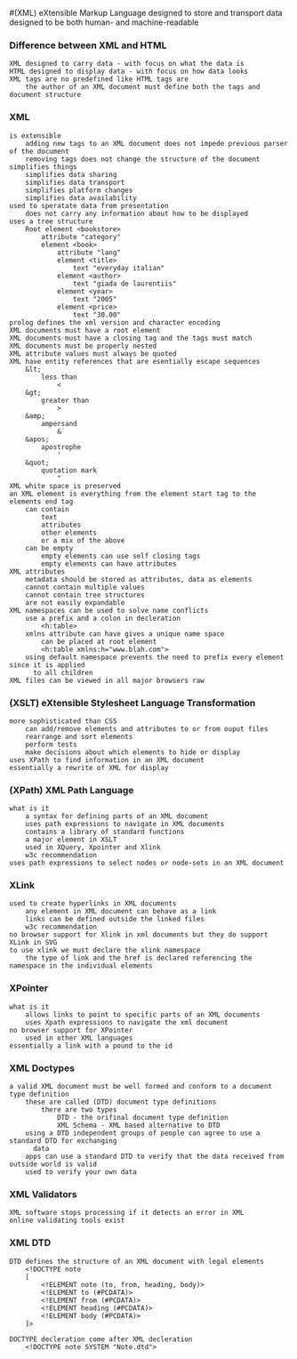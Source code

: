 #(XML) eXtensible Markup Language
	designed to store and transport data
	designed to be both human- and machine-readable

### Difference between XML and HTML 
	XML designed to carry data - with focus on what the data is 
	HTML designed to display data - with focus on how data looks
	XML tags are no predefined like HTML tags are
		the author of an XML document must define both the tags and document structure 

### XML 
	is extensible 
		adding new tags to an XML document does not impede previous parser of the document 
		removing tags does not change the structure of the document 
	simplifies things 
		simplifies data sharing 
		simplifies data transport 
		simplifies platform changes
		simplifies data availability 
	used to speratate data from presentation 
		does not carry any information about how to be displayed 
	uses a tree structure 
		Root element <bookstore>
			attribute "category"
			element <book>
				attribute "lang"
				element <title>
					text "everyday italian"
				element <author>
					text "giada de laurentiis"
				element <year>
					text "2005"
				element <price>
					text "30.00"
	prolog defines the xml version and character encoding 
	XML documents must have a root element 
	XML documents must have a closing tag and the tags must match 
	XML documents must be properly nested
	XML attribute values must always be quoted 
	XML have entity references that are esentially escape sequences 
		&lt; 
			less than 
				< 
		&gt;
			greater than 
				> 
		&amp; 
			ampersand
				& 
		&apos; 
			apostrophe 
				'
		&quot;
			quotation mark
				"
	XML white space is preserved 
	an XML element is everything from the element start tag to the elements end tag 
		can contain 
			text 
			attributes
			other elements 
			or a mix of the above
		can be empty 
			empty elements can use self closing tags
			empty elements can have attributes 
	XML attributes 
		metadata should be stored as attributes, data as elements
		cannot contain multiple values 
		cannot contain tree structures 
		are not easily expandable 
	XML namespaces can be used to solve name conflicts 
		use a prefix and a colon in decleration 
			<h:table>
		xmlns attribute can have gives a unique name space
			can be placed at root element 
			<h:table xmlns:h="www.blah.com">
		using default namespace prevents the need to prefix every element since it is applied   
		  to all children 
	XML files can be viewed in all major browsers raw

### (XSLT) eXtensible Stylesheet Language Transformation 
	more sophisticated than CSS 
		can add/remove elements and attributes to or from ouput files 
		rearrange and sort elements
		perform tests 
		make decisions about which elements to hide or display 
	uses XPath to find information in an XML document 
	essentially a rewrite of XML for display

### (XPath) XML Path Language 
	what is it 
		a syntax for defining parts of an XML document 
		uses path expressions to navigate in XML documents 
		contains a library of standard functions 
		a major element in XSLT 
		used in XQuery, Xpointer and Xlink
		w3c recommendation 
	uses path expressions to select nodes or node-sets in an XML document 

### XLink 
	used to create hyperlinks in XML documents 
		any element in XML document can behave as a link
		links can be defined outside the linked files 
		w3c recommendation 
	no browser support for Xlink in xml documents but they do support XLink in SVG
	to use xlink we must declare the xlink namespace 
		the type of link and the href is declared referencing the namespace in the individual elements 

### XPointer 
	what is it
		allows links to point to specific parts of an XML documents
		uses Xpath expressions to navigate the xml document 
	no browser support for XPointer 
		used in other XML languages 
	essentially a link with a pound to the id

### XML Doctypes 
	a valid XML document must be well formed and conform to a document type definition 
		these are called (DTD) document type definitions 
			there are two types 
				DTD - the orifinal document type definition 
				XML Schema - XML based alternative to DTD
		using a DTD independent groups of people can agree to use a standard DTD for exchanging
		  data
		apps can use a standard DTD to verify that the data received from outside world is valid
		used to verify your own data 

### XML Validators 
	XML software stops processing if it detects an error in XML
	online validating tools exist

### XML DTD 
	DTD defines the structure of an XML document with legal elements 
		<!DOCTYPE note
		[
			<!ELEMENT note (to, from, heading, body)>
			<!ELEMENT to (#PCDATA)>
			<!ELEMENT from (#PCDATA)>
			<!ELEMENT heading (#PCDATA)>
			<!ELEMENT body (#PCDATA)>
		]>

	DOCTYPE decleration come after XML decleration
		<!DOCTYPE note SYSTEM "Note.dtd">
















